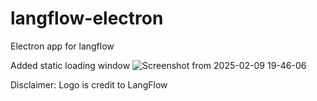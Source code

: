 # langflow-electron
Electron app for langflow

Added static loading window
![Screenshot from 2025-02-09 19-46-06](https://github.com/user-attachments/assets/80b0cc5b-c73c-4935-99f0-2b2cd9ff18b9)

Disclaimer:
Logo is credit to LangFlow
